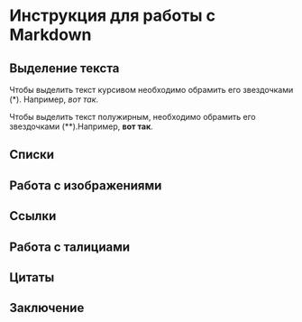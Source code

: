 # Инструкция для работы с Markdown

## Выделение текста

Чтобы выделить текст курсивом необходимо обрамить его звездочками (*). Например, *вот так*.

Чтобы выделить текст полужирным, необходимо обрамить его звездочками (**).Например, **вот так**.

## Списки

## Работа с изображениями

## Ссылки

## Работа с талициами

## Цитаты

## Заключение